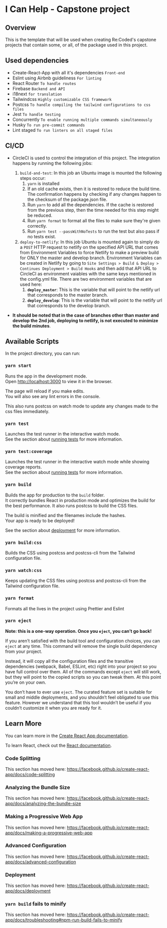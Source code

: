 # I Can Help - Capstone project

## Overview
This is the template that will be used when creating Re:Coded's capstone projects that contain some, or all, of the package used in this project.

## Used dependencies
- Create-React-App with all it's dependencies `Front-end`
- Eslint using Airbnb guideliness `For linting`
- React Router `To handle routes`
- Firebase `Backend and API`
- i18next `for translation`
- Tailwindcss `Highly customizable CSS framework`
- Postcss `To handle compiling the tailwind configurations to css files`
- Jest `To handle testing`
- Concurrently `To enable running multiple commands simultaneously`
- Husky `To run pre-commit commands`
- Lint staged `To run linters on all staged files`

## CI/CD
- CircleCI is used to control the integration of this project. The integration happens by running the following jobs:
    1. `build-and-test`: In this job an Ubuntu image is mounted the following steps occur:
        1. `yarn` is installed
        2. If an old cache exists, then it is restored to reduce the build  time. The confirmation happens by checking if any changes happen to   the checksum of the package.json file.
        3. Run `yarn` to add all the dependencies. If the cache is restored from the previous step, then the time needed for this step might be  reduced.
        4. Run `yarn format` to format all the files to make sure they're   given correctly.
        5. Run `yarn test --passWithNoTests` to run the test but also pass  if no tests exist.
    2. `deploy-to-netlify`: In this job Ubuntu is mounted again to simply do a `POST` HTTP request to netlify on the specified API URL that comes from Environment Variables to force Netlify to make a preview build for ONLY the master and develop branch. Environment Variables can be created in Netlify by going to `Site Settings > Build & Deploy > Continues Deployment > Build Hooks` and then add that API URL to CircleCI as environment vaiables with the same keys mentioned in the config.yml file. There are two environment variables that are used here: 
        1. **`deploy_master`**: This is the variable that will point to the netlify url that corresponds to the master branch. 
        2. **`deploy_develop`**: This is the variable that will point to the netlify url that corresponds to the develop branch. 

- **It should be noted that in the case of branches other than master and develop the 2nd job, deploying to netlify, is not executed to minimize the build minutes**. 

## Available Scripts

In the project directory, you can run:

### `yarn start`


Runs the app in the development mode.<br />
Open [http://localhost:3000](http://localhost:3000) to view it in the browser.

The page will reload if you make edits.<br />
You will also see any lint errors in the console.

This also runs postcss on watch mode to update any changes made to the css files immediately. 

### `yarn test`

Launches the test runner in the interactive watch mode.<br />
See the section about [running tests](https://facebook.github.io/create-react-app/docs/running-tests) for more information.

### `yarn test:coverage`

Launches the test runner in the interactive watch mode while showing coverage reports.<br />
See the section about [running tests](https://facebook.github.io/create-react-app/docs/running-tests) for more information.


### `yarn build`

Builds the app for production to the `build` folder.<br />
It correctly bundles React in production mode and optimizes the build for the best performance. It also runs postcss to build the CSS files.

The build is minified and the filenames include the hashes.<br />
Your app is ready to be deployed!

See the section about [deployment](https://facebook.github.io/create-react-app/docs/deployment) for more information.

### `yarn build:css`

Builds the CSS using postcss and postcss-cli from the Tailwind configuration file.

### `yarn watch:css`

Keeps updating the CSS files using postcss and postcss-cli from the Tailwind configuration file.

### `yarn format`

Formats all the lives in the project using Prettier and Eslint

### `yarn eject`

**Note: this is a one-way operation. Once you `eject`, you can’t go back!**

If you aren’t satisfied with the build tool and configuration choices, you can `eject` at any time. This command will remove the single build dependency from your project.

Instead, it will copy all the configuration files and the transitive dependencies (webpack, Babel, ESLint, etc) right into your project so you have full control over them. All of the commands except `eject` will still work, but they will point to the copied scripts so you can tweak them. At this point you’re on your own.

You don’t have to ever use `eject`. The curated feature set is suitable for small and middle deployments, and you shouldn’t feel obligated to use this feature. However we understand that this tool wouldn’t be useful if you couldn’t customize it when you are ready for it.

## Learn More

You can learn more in the [Create React App documentation](https://facebook.github.io/create-react-app/docs/getting-started).

To learn React, check out the [React documentation](https://reactjs.org/).

### Code Splitting

This section has moved here: https://facebook.github.io/create-react-app/docs/code-splitting

### Analyzing the Bundle Size

This section has moved here: https://facebook.github.io/create-react-app/docs/analyzing-the-bundle-size

### Making a Progressive Web App

This section has moved here: https://facebook.github.io/create-react-app/docs/making-a-progressive-web-app

### Advanced Configuration

This section has moved here: https://facebook.github.io/create-react-app/docs/advanced-configuration

### Deployment

This section has moved here: https://facebook.github.io/create-react-app/docs/deployment

### `yarn build` fails to minify

This section has moved here: https://facebook.github.io/create-react-app/docs/troubleshooting#npm-run-build-fails-to-minify

